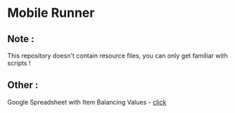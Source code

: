 # Mobile Runner
## Note :
This repository doesn't contain resource files, you can only get familiar with scripts !
## Other :
Google Spreadsheet with Item Balancing Values - [click](https://docs.google.com/spreadsheets/d/1DqWs9a-WIC7LCE2LbSoHiNoJO7RFva4qipUB9PX17vs/edit?usp=sharing)
